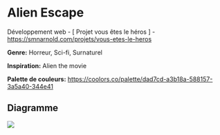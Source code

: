 # Alien Escape


Développement web - [ Projet vous êtes le héros ] -  https://smnarnold.com/projets/vous-etes-le-heros

 

**Genre:** Horreur, Sci-fi, Surnaturel

 

**Inspiration:** Alien the movie
 

**Palette de couleurs:** https://coolors.co/palette/dad7cd-a3b18a-588157-3a5a40-344e41

 

## Diagramme

 
![](./assets/drawio/schema2.png)

